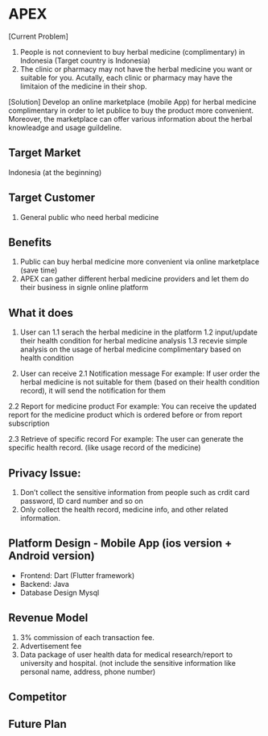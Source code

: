 # APEX

[Current Problem]
1. People is not connevient to buy herbal medicine (complimentary) in Indonesia (Target country is Indonesia)
2. The clinic or pharmacy may not have the herbal medicine you want or suitable for you. Acutally, 
each clinic or pharmacy may have the limitaion of the medicine in their shop.
 
[Solution]
Develop an online marketplace (mobile App) for herbal medicine complimentary in order to let publice to buy the product more convenient.
Moreover, the marketplace can offer various information about the herbal knowleadge and usage guildeline.
 
## Target Market
Indonesia (at the beginning)

## Target Customer
1. General public who need herbal medicine

## Benefits
1. Public can buy herbal medicine more convenient via online marketplace (save time)
2. APEX can gather different herbal medicine providers and let them do their business in signle online platform 
 
## What it does
1. User can 
1.1 serach the herbal medicine in the platform 
1.2 input/update their health condition for herbal medicine analysis
1.3 recevie simple analysis on the usage of herbal medicine complimentary based on health condition
 
2. User can receive
2.1 Notification message
For example:
If user order the herbal medicine is not suitable for them (based on their health condition record), it will send the notification for them 
 
2.2 Report for medicine product
For example:
You can receive the updated report for the medicine product which is ordered before or from report subscription 
 
2.3 Retrieve of specific record
For example:
The user can generate the specific health record. (like usage record of the medicine) 

## Privacy Issue:
1. Don’t collect the sensitive information from people such as crdit card password, ID card number and so on
2. Only collect the health record, medicine info, and other related information.

## Platform Design - Mobile App (ios version + Android version)
* Frontend: Dart (Flutter framework)
* Backend: Java
* Database Design Mysql

## Revenue Model
1. 3% commission of each transaction fee.
2. Advertisement fee
3. Data package of user health data for medical research/report to university and hospital. (not include the sensitive information like personal name, address, phone number)

## Competitor

## Future Plan



